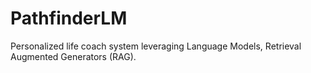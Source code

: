 # PathfinderLM
Personalized life coach system leveraging Language Models, Retrieval Augmented Generators (RAG).

